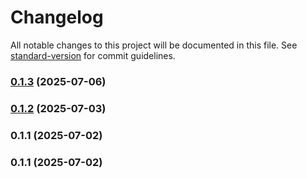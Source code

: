 # Changelog

All notable changes to this project will be documented in this file. See [standard-version](https://github.com/conventional-changelog/standard-version) for commit guidelines.

### [0.1.3](https://github.com/manicinc/drug-wars/compare/v0.1.2...v0.1.3) (2025-07-06)

### [0.1.2](https://github.com/manicinc/drug-wars/compare/v0.1.1...v0.1.2) (2025-07-03)

### 0.1.1 (2025-07-02)

### 0.1.1 (2025-07-02)

